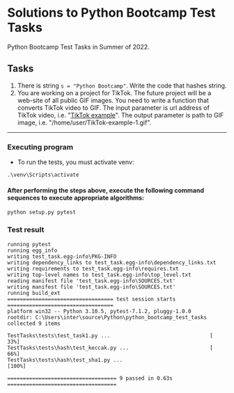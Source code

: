 # Solutions to Python Bootcamp Test Tasks

Python Bootcamp Test Tasks in Summer of 2022.

## Tasks
1. There is string `s = "Python Bootcamp"`. Write the code that hashes string.
2. You are working on a project for TikTok. The future project will be a web-site of all public GIF images. 
You need to write a function that converts TikTok video to GIF. The input parameter is url address of TikTok 
video, i.e. 
"[TikTok example](https://v16m-webapp.tiktokcdn-us.com/ed129ecb01ab00e202682e99f68a9288/62e7cb0d/video/tos/useast5/tos-useast5-pve-0068-tx/d69985b1677b4a73a584b56d604011ca/?a=1988&ch=0&cr=0&dr=0&lr=tiktok_m&cd=0%7C0%7C1%7C0&cv=1&br=4020&bt=2010&cs=0&ds=3&ft=ebtHKH-qMyq8ZjFl1we2N9befl7Gb&mime_type=video_mp4&qs=0&rc=OTU4MzU0NzVnaDpnOGg8OEBpajM5Z2c6ZmYzZTMzZzczNEAuMC9jLWBgNmExMzJfY18tYSMxX28vcjRnMGRgLS1kMS9zcw%3D%3D&l=20220801064449EF653E99EF32BC2EAB55)". 
The output parameter is path to GIF image, i.e. "/home/user/TikTok-example-1.gif".

---

### Executing program

* To run the tests, you must activate venv:
```
.\venv\Scripts\activate
```

#### After performing the steps above, execute the following command sequences to execute appropriate algorithms:
```
python setup.py pytest
```

### Test result
```
running pytest
running egg_info
writing test_task.egg-info\PKG-INFO
writing dependency_links to test_task.egg-info\dependency_links.txt
writing requirements to test_task.egg-info\requires.txt
writing top-level names to test_task.egg-info\top_level.txt
reading manifest file 'test_task.egg-info\SOURCES.txt'
writing manifest file 'test_task.egg-info\SOURCES.txt'
running build_ext
================================== test session starts ==================================
platform win32 -- Python 3.10.5, pytest-7.1.2, pluggy-1.0.0
rootdir: C:\Users\inter\source\Python\python_bootcamp_test_tasks
collected 9 items

TestTasks\tests\test_task1.py ...                                [ 33%]
TestTasks\tests\hash\test_keccak.py ...                          [ 66%]
TestTasks\tests\hash\test_sha1.py ...                            [100%]

=================================== 9 passed in 0.63s ===================================
```